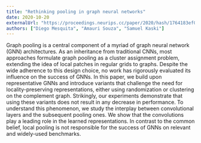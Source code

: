```yaml
---
title: "Rethinking pooling in graph neural networks"
date: 2020-10-20
externalUrl: "https://proceedings.neurips.cc/paper/2020/hash/1764183ef03fc7324eb58c3842bd9a57-Abstract.html"
authors: ["Diego Mesquita", "Amauri Souza", "Samuel Kaski"]
---
```


Graph pooling is a central component of a myriad of graph neural network (GNN) architectures. As an inheritance from traditional CNNs, most approaches formulate graph pooling as a cluster assignment problem, extending the idea of local patches in regular grids to graphs. Despite the wide adherence to this design choice, no work has rigorously evaluated its influence on the success of GNNs. In this paper, we build upon representative GNNs and introduce variants that challenge the need for locality-preserving representations, either using randomization or clustering on the complement graph. Strikingly, our experiments demonstrate that using these variants does not result in any decrease in performance. To understand this phenomenon, we study the interplay between convolutional layers and the subsequent pooling ones. We show that the convolutions play a leading role in the learned representations. In contrast to the common belief, local pooling is not responsible for the success of GNNs on relevant and widely-used benchmarks.
